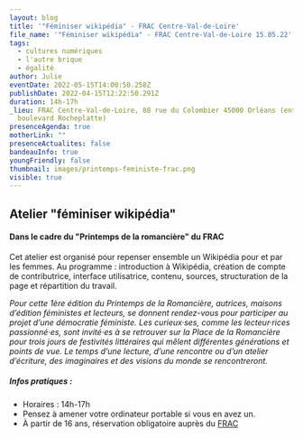 ```yaml
---
layout: blog
title: '"Féminiser wikipédia" - FRAC Centre-Val-de-Loire'
file_name: '"Féminiser wikipédia" - FRAC Centre-Val-de-Loire 15.05.22'
tags:
  - cultures numériques
  - l'autre brique
  - égalité
author: Julie
eventDate: 2022-05-15T14:00:50.258Z
publishDate: 2022-04-15T12:22:50.291Z
duration: 14h-17h
_lieu: FRAC Centre-Val-de-Loire, 88 rue du Colombier 45000 Orléans (entrée
  boulevard Rocheplatte)
presenceAgenda: true
motherLink: ""
presenceActualites: false
bandeauInfo: true
youngFriendly: false
thumbnail: images/printemps-feministe-frac.png
visible: true
---
```

## Atelier "féminiser wikipédia"
#### Dans le cadre du "Printemps de la romancière" du FRAC

Cet atelier est organisé pour repenser ensemble un Wikipédia pour et par les femmes.
Au programme : introduction à Wikipédia, création de compte de contributrice, interface utilisatrice, contenu, sources, structuration de la page et répartition du travail.

*Pour cette 1ère édition du Printemps de la Romancière, autrices, maisons d’édition féministes et lecteurs, se donnent rendez-vous pour participer au projet d’une démocratie féministe.
Les curieux·ses, comme les lecteur·rices passionné·es, sont invité·es à se retrouver sur la Place de la Romancière pour trois jours de festivités littéraires qui mêlent différentes générations et points de vue. Le temps d’une lecture, d’une rencontre ou d’un atelier d’écriture, des imaginaires et des visions du monde se rencontreront.*


##### Infos pratiques :
* Horaires : 14h-17h
* Pensez à amener votre ordinateur portable si vous en avez un.
* À partir de 16 ans, réservation obligatoire auprès du [FRAC](https://www.frac-centre.fr/)

